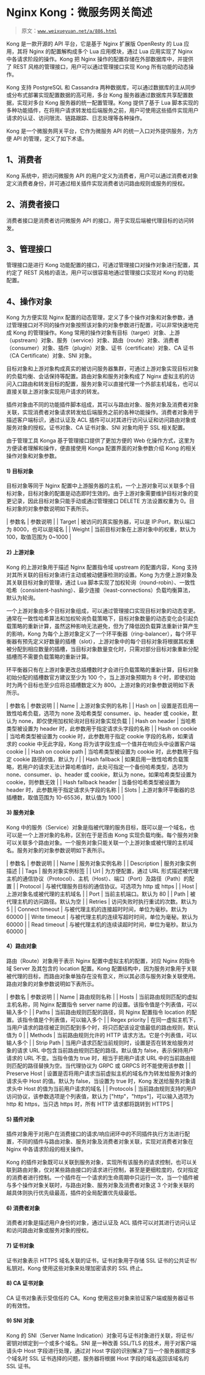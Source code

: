# Nginx Kong：微服务网关简述

> 原文：[`www.weixueyuan.net/a/886.html`](http://www.weixueyuan.net/a/886.html)

Kong 是一款开源的 API 平台，它是基于 Nginx 扩展版 OpenResty 的 Lua 应用，其将 Nginx 的配置解构成多个 Lua 应用模块，通过 Lua 应用实现了 Nginx 中各请求阶段的操作。Kong 把 Nginx 操作的配置存储在外部数据库中，并提供了 REST 风格的管理接口，用户可以通过管理接口实现 Kong 所有功能的动态操作。

Kong 支持 PostgreSQL 和 Cassandra 两种数据库，可以通过数据库的主从同步或分布式部署实现配置数据的高可用，多台 Kong 服务器通过数据库共享配置数据，实现对多台 Kong 服务器的统一配置管理。Kong 提供了基于 Lua 脚本实现的多种功能插件，在将用户请求转发给后端服务之前，用户可使用这些插件实现用户请求的认证、访问限流、链路跟踪、日志处理等各种操作。

Kong 是一个微服务网关平台，它作为微服务 API 的统一入口对外提供服务，为方便 API 的管理，定义了如下术语。

## 1、消费者

Kong 系统中，把访问微服务 API 的用户定义为消费者，用户可以通过消费者对象定义消费者身份，并可通过相关插件实现消费者访问路由规则或服务的授权。

## 2、消费者接口

消费者接口是消费者访问微服务 API 的接口，用于实现后端被代理目标的访问转发。

## 3、管理接口

管理接口是进行 Kong 功能配置的接口，可通过管理接口对操作对象进行配置，其约定了 REST 风格的语法，用户可以很容易地通过管理接口实现对 Kong 的功能配置。

## 4、操作对象

Kong 为方便实现 Nginx 配置的动态管理，定义了多个操作对象和对象参数，通过管理接口对不同的操作对象按照该对象的对象参数进行配置，可以非常快速地完成 Kong 的管理操作。Kong 常用的操作对象有目标（target）对象、上游（upstream）对象、服务（service）对象、路由（route）对象、消费者（consumer）对象、插件（plugin）对象、证书（certificate）对象、CA 证书（CA Certificate）对象、SNI 对象。

目标对象和上游对象构成真实的被访问服务器集群，可通过上游对象实现目标对象的负载均衡、会话保持等配置。路由对象和服务对象构成了 Nginx 虚拟主机的访问入口路由和转发目标的配置，服务对象可以直接代理一个外部主机域名，也可以直接关联上游对象实现用户请求的转发。

插件对象由不同的功能插件脚本组成，其可以与路由对象、服务对象及消费者对象关联，实现消费者对象请求转发给后端服务之前的各种功能操作。消费者对象用于描述客户端标识，通过认证及 ACL 插件可以对其进行访问认证和访问路由对象或服务对象的授权。证书对象、CA 证书对象、SNI 对象均用于 SSL 相关配置。

由于管理工具 Konga 基于管理接口提供了更加方便的 Web 化操作方式，这里为方便读者理解和操作，便直接使用 Konga 配置界面的对象参数介绍 Kong 的相关操作对象和对象参数。

#### 1) 目标对象

目标对象等同于 Nginx 配置中上游服务器的主机，一个上游对象可以关联多个目标对象，目标对象的配置是动态即时生效的。由于上游对象需要维护目标对象的变更记录，因此目标对象只能手动或通过管理接口 DELETE 方法设置权重为 0。目标对象的对象参数说明如下表所示。

| 参数名 | 参数说明 |
| Target | 被访问的真实服务器，可以是 IP:Port，默认端口为 8000，也可以是域名 |
| Weight | 当前目标对象在上游对象中的权重，默认为 100，取值范围为 0~1000 |

#### 2) 上游对象

Kong 的上游对象用于描述 Nginx 配置指令域 upstream 的配置内容，Kong 支持对其所关联的目标对象进行主动或被动健康检测的设置。Kong 为方便上游对象及其关联目标对象的管理，通过 Lua 脚本实现了加权轮询（round-robin）、一致性哈希（consistent-hashing）、最少连接（least-connections）负载均衡算法，默认为轮询。

一个上游对象由多个目标对象组成，可以通过管理接口实现目标对象的动态变更。通常在一致性哈希算法和加权轮询负载策略下，目标对象数量的动态变化会引起负载策略的重新计算，虽然这种影响无法避免，但为了降低因负载算法重新计算产生的影响，Kong 为每个上游对象定义了一个环平衡器（ring-balancer），每个环平衡器有预先定义好数量的插槽（slot），上游对象中的每个目标对象将根据其权重被分配到相应数量的插槽，当目标对象数量变化时，只需对部分目标对象重新分配插槽而不需要负载策略的重新计算。

环平衡器只有在上游对象更改总插槽数时才会进行负载策略的重新计算，目标对象初始分配的插槽数官方建议至少为 100 个，当上游对象预期为 8 个时，即使初始时为两个目标也至少应将总插槽数定义为 800。上游对象的对象参数说明如下表所示。

| 参数名 | 参数说明 |
| Name | 上游对象实例的名称 |
| Hash on | 设置是否启用一致性哈希负载，选项为 none 及哈希类型 consumer、ip、header 或 cookie，默认为 none，即仅使用加权轮询对目标对象实现负载 |
| Hash on header | 当哈希类型被设置为 header 时，此参数用于指定请求头字段的名称 |
| Hash on cookie | 当哈希类型被设置为 cookie 时，此参数用于指定 cookie 字段的名称，如果请求的 cookie 中无此字段，Kong 将为该字段生成一个值并在响应头中设置客户端 cookie |
| Hash on cookie path | 当哈希类型被设置为 cookie 时，此参数用于指定 cookie 路径的值，默认为 / |
| Hash fallback | 如果启用一致性哈希负载策略，若用户的请求无法计算哈希值时，此处可指定一个备份哈希类型，选项为 none、consumer、ip、header 或 cookie，默认为 none。如果哈希类型设置为 cookie，则参数无效 |
| Hash fallback header | 当备份哈希类型被设置为 header 时，此参数用于指定请求头字段的名称 |
| Slots | 上游对象环平衡器的总插槽数，取值范围为 10-65536，默认值为 1000 |

#### 3) 服务对象

Kong 中的服务（Service）对象是指被代理的服务目标，既可以是一个域名，也可以是一个上游对象的名称，区别在于是否由 Kong 实现负载均衡。每个服务对象可以关联多个路由对象。一个服务对象只能关联一个上游对象或被代理的主机域名。服务对象的对象参数说明如下表所示。

| 参数名 | 参数说明 |
| Name | 服务对象实例名称 |
| Description | 服务对象实例描述 |
| Tags | 服务对象实例标签 |
| Url | 为方便配置，通过 URL 形式描述被代理主机的通信协议（Protocol）、主机（Host）、端口（Port）及路径（Path）的配置 |
| Protocol | 与被代理服务目标的通信协议。可选项为 http 或 https |
| Host | 上游对象名或被代理的主机域名 |
| Port | 当前主机端口。默认为 80 |
| Path | 被代理主机的访问路径。默认为空 |
| Retries | 访问失败时执行重试的次数。默认为 5 |
| Connect timeout | 与被代理主机的连接超时时间，单位为毫秒。默认为 60000 |
| Write timeout | 与被代理主机的连续写超时时间，单位为毫秘。默认为 60000 |
| Read timeout | 与被代理主机的连续读超时时间，单位为毫秒。默认为 60000 |

#### 4）路由对象

路由（Route）对象用于表示 Nginx 配置中虚拟主机的配置，对应 Nginx 的指令域 Server 及其包含的 location 配置。Kong 配置结构中，因为服务对象用于关联被代理的目标，而路由对象单独存在没有意义，所以其必须与服务对象关联使用。路由对象的对象参数说明如下表所示。

| 参数名 | 参数说明 |
| Name | 路由规则名称 |
| Hosts | 当前路由规则匹配的虚拟主机名称，同 Nginx 配置指令 server name 的设置。该指令值是个列表值，可以输入多个 |
| Paths | 当前路由规则匹配的路径，同 Nginx 配置指令 location 的配置。该指令值是个列表值，可以输入多个 |
| Regex priority | 在同一虚拟主机下，当用户请求的路径被正则匹配到多个时，将只匹配该设定值最低的路由规则，默认值为 0 |
| Methods | 当前路由规则允许的 HTTP 请求方法。它是个列表值，可以输人多个 |
| Strip Path | 当用户请求匹配当前规则时，设置是否在转发给服务对象的请求 URL 中包含当前路由规则匹配的路径。默认值为 false，表示保持用户请求的 URL 不变。当指令值为 true 时，相当于把用户请求 URL 中的当前路由规则匹配的路径替换为空。当代理协议为 GRPC 或 GRPCS 时不能使用该参数 |
| Preserve Host | 设置是否将用户请求当前虚拟主机的域名作为转发给服务对象的请求头中 Host 的值。默认为 false，当设置为 true 时，Kong 发送给服务对象请求头中 Host 的值为当前用户请求的域名 |
| Protocols | 当前路由规则支持的用户访问协议，该参数选项是个列表值，默认为 ["http"，"https"]，可以输入选项为 http 和 https，当只选 https 时，所有 HTTP 请求都将跳转到 HTTPS |

#### 5) 插件对象

插件对象用于对用户在消费接口的请求/响应闭环中的不同插件执行方法进行配置，不同的插件与路由对象、服务对象及消费者对象关联，实现对消费者对象在 Nginx 中各请求阶段的相关操作。

Kong 的插件对象既可以关联到服务对象，实现所有该服务的请求控制，也可以关联到路由对象，仅对某些路由接口的请求进行控制，甚至是更细粒度的，仅对指定的消费者进行控制。一个插件在一个请求的生命周期中只运行一次，当一个插件被与多个操作对象关联时，与路由对象、服务对象及消费者对象这 3 个对象关联的越具体则执行优先级最高，插件的全局配置优先级最低。

#### 6) 消费者对象

消费者对象是描述用户身份的对象，通过认证及 ACL 插件可以对其进行访问认证和访问路由对象或服务对象的授权。

#### 7) 证书对象

证书对象表示 HTTPS 域名关联的证书，证书对象用于存储 SSL 证书的公共证书/私钥对。Kong 使用这些对象来处理加密请求的 SSL 终止。

#### 8) CA 证书对象

CA 证书对象表示受信任的 CA。Kong 使用这些对象来验证客户端或服务器证书的有效性。

#### 9) SNI 对象

Kong 的 SNI（Server Name Indication）对象可与证书对象进行关联，将证书/密钥对绑定到一个或多个域名。SNI 是一种改善 SSL/TLS 的技术，用于对客户端请头中 Host 字段进行处理，通过对 Host 字段的识别解决了当一个服务器绑定多个域名时 SSL 证书选择的问题，服务器将根据 Host 字段的域名返回该域名的 SSL 证书。